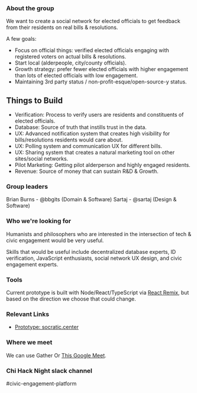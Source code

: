 ### About the group

We want to create a social network for elected officials to get feedback from their residents on real bills & resolutions. 

A few goals:

- Focus on official things: verified elected officials engaging with registered voters on actual bills & resolutions. 
- Start local (alderpeople, city/county officials).
- Growth strategy: prefer fewer elected officials with higher engagement than lots of elected officials with low engagement.
- Maintaining 3rd party status / non-profit-esque/open-source-y status.

## Things to Build

- Verification: Process to verify users are residents and constituents of elected officials.
- Database: Source of truth that instills trust in the data.
- UX: Advanced notification system that creates high visibility for bills/resolutions residents would care about.
- UX: Polling system and communication UX for different bills.
- UX: Sharing system that creates a natural marketing tool on other sites/social networks.
- Pilot Marketing: Getting pilot alderperson and highly engaged residents.
- Revenue: Source of money that can sustain R&D & Growth.
 
### Group leaders

Brian Burns - @bbgits (Domain & Software)
Sartaj - @sartaj (Design & Software)

### Who we're looking for

Humanists and philosophers who are interested in the intersection of tech & civic engagement would be very useful. 

Skills that would be useful include decentralized database experts, ID verification, JavaScript enthusiasts, social network UX design, and civic engagement experts. 

### Tools

Current prototype is built with Node/React/TypeScript via [React Remix](https://remix.run), but based on the direction we choose that could change.

### Relevant Links

- [Prototype: socratic.center](https://socratic.center)

### Where we meet

We can use Gather Or [This Google Meet](https://meet.google.com/hjn-uxvy-woq).

### Chi Hack Night slack channel

#civic-engagement-platform 

